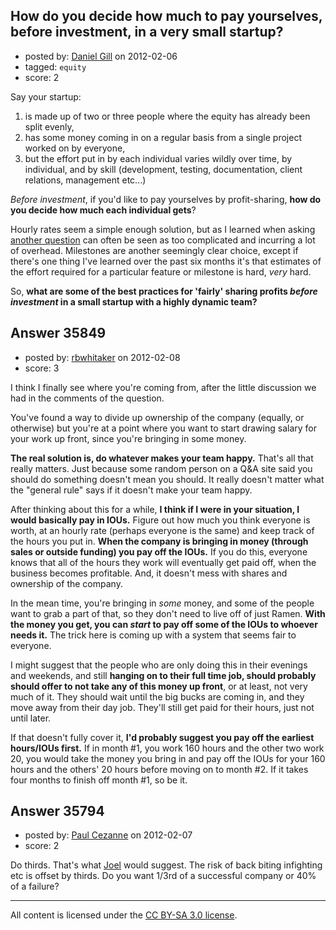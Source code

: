 ## How do you decide how much to pay yourselves, before investment, in a very small startup?

- posted by: [Daniel Gill](https://stackexchange.com/users/-1/16174-daniel-gill) on 2012-02-06
- tagged: `equity`
- score: 2

Say your startup:

 1. is made up of two or three people where the equity has already been split evenly,
 1. has some money coming in on a regular basis from a single project worked on by everyone,
 1. but the effort put in by each individual varies wildly over time, by individual, and by skill (development, testing, documentation, client relations, management etc...)

*Before investment*, if you'd like to pay yourselves by profit-sharing, **how do you decide how much each individual gets**?  

Hourly rates seem a simple enough solution, but as I learned when asking [another question][1] can often be seen as too complicated and incurring a lot of overhead.  Milestones are another seemingly clear choice, except if there's one thing I've learned over the past six months it's that estimates of the effort required for a particular feature or milestone is hard, *very* hard.

So, **what are some of the best practices for 'fairly' sharing profits *before investment* in a small startup with a highly dynamic team?**


  [1]: http://answers.onstartups.com/questions/35772/how-to-share-profit-based-on-both-effort-and-skill


## Answer 35849

- posted by: [rbwhitaker](https://stackexchange.com/users/-1/15024-rbwhitaker) on 2012-02-08
- score: 3

I think I finally see where you're coming from, after the little discussion we had in the comments of the question.

You've found a way to divide up ownership of the company (equally, or otherwise) but you're at a point where you want to start drawing salary for your work up front, since you're bringing in some money.

**The real solution is, do whatever makes your team happy.**  That's all that really matters.  Just because some random person on a Q&A site said you should do something doesn't mean you should.  It really doesn't matter what the "general rule" says if it doesn't make your team happy.

After thinking about this for a while, **I think if I were in your situation, I would basically pay in IOUs.**  Figure out how much you think everyone is worth, at an hourly rate (perhaps everyone is the same) and keep track of the hours you put in.  **When the company is bringing in money (through sales or outside funding) you pay off the IOUs.**  If you do this, everyone knows that all of the hours they work will eventually get paid off, when the business becomes profitable.  And, it doesn't mess with shares and ownership of the company.

In the mean time, you're bringing in *some* money, and some of the people want to grab a part of that, so they don't need to live off of just Ramen.  **With the money you get, you can *start* to pay off some of the IOUs to whoever needs it.**  The trick here is coming up with a system that seems fair to everyone.  

I might suggest that the people who are only doing this in their evenings and weekends, and still **hanging on to their full time job, should probably should offer to not take any of this money up front**, or at least, not very much of it.  They should wait until the big bucks are coming in, and they move away from their day job.  They'll still get paid for their hours, just not until later.

If that doesn't fully cover it, **I'd probably suggest you pay off the earliest hours/IOUs first.**  If in month #1, you work 160 hours and the other two work 20, you would take the money you bring in and pay off the IOUs for your 160 hours and the others' 20 hours before moving on to month #2.  If it takes four months to finish off month #1, so be it.


## Answer 35794

- posted by: [Paul Cezanne](https://stackexchange.com/users/-1/14795-paul-cezanne) on 2012-02-07
- score: 2

<p>Do thirds. That's what <a href="http://answers.onstartups.com/questions/6949/forming-a-new-software-startup-how-do-i-allocate-ownership-fairly">Joel</a> would suggest. The risk of back biting infighting etc is offset by thirds. Do you want 1/3rd of a successful company or 40% of a failure?</p>




---

All content is licensed under the [CC BY-SA 3.0 license](https://creativecommons.org/licenses/by-sa/3.0/).
